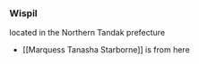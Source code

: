 ### Wispil

located in the Northern Tandak prefecture

- [[Marquess Tanasha Starborne]] is from here